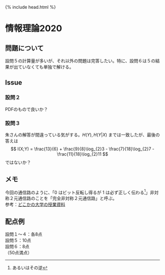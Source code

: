 {% include head.html %}

# 情報理論2020

## 問題について
設問５の計算量が多いが、それ以外の問題は完答したい。特に、設問６は５の結果が出ていなくても単独で解ける。

## Issue
### 設問２
PDFのもので良いか？

### 設問３
朱さんの解答が間違っている気がする。$H(Y), H(Y|X)$ までは一致したが、最後の答えは
$$
I(X;Y) = \frac{13}{6} + \frac{9}{8}\log_{2}3 - \frac{7}{18}\log_{2}7 - \frac{11}{18}\log_{2}11
$$
ではないか？

## メモ
今回の通信路のように、「$0$ はビット反転し得るが $1$ は必ず正しく伝わる[^1]」非対称２元通信路のことを「完全非対称２元通信路」と呼ぶ。  
参考：[どこかの大学の授業資料](http://yfa23308.a.la9.jp/2016LNs/IT06-20161029.pdf)

[^1]:あるいはその逆

## 配点例
設問１〜４：各8点  
設問５：10点  
設問６：8点  
（50点満点）